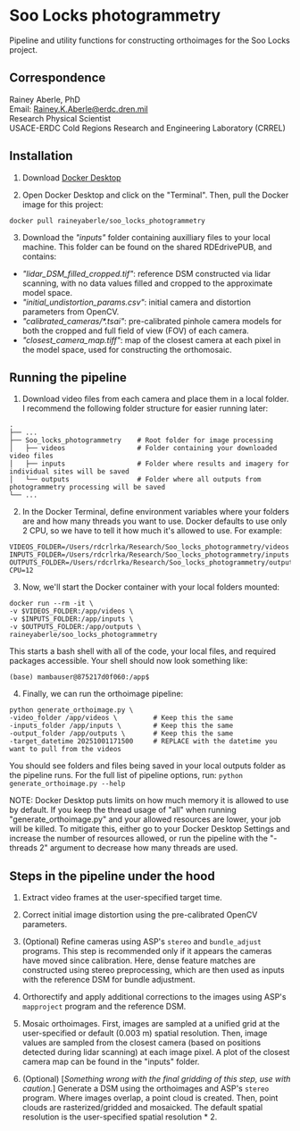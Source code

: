 # Soo Locks photogrammetry

Pipeline and utility functions for constructing orthoimages for the Soo Locks project. 

## Correspondence

Rainey Aberle, PhD<br>Email: Rainey.K.Aberle@erdc.dren.mil<br>Research Physical Scientist<br>USACE-ERDC Cold Regions Research and Engineering Laboratory (CRREL)

## Installation

1. Download [Docker Desktop](https://www.docker.com/products/docker-desktop/)

2. Open Docker Desktop and click on the "Terminal". Then, pull the Docker image for this project:

`docker pull raineyaberle/soo_locks_photogrammetry`

3. Download the _"inputs"_ folder containing auxilliary files to your local machine. This folder can be found on the shared RDEdrivePUB, and contains: 
- _"lidar_DSM_filled_cropped.tif"_: reference DSM constructed via lidar scanning, with no data values filled and cropped to the approximate model space. 
- _"initial_undistortion_params.csv"_: initial camera and distortion parameters from OpenCV.
- _"calibrated_cameras/*.tsai"_: pre-calibrated pinhole camera models for both the cropped and full field of view (FOV) of each camera.
- _"closest_camera_map.tiff"_: map of the closest camera at each pixel in the model space, used for constructing the orthomosaic.

## Running the pipeline

1. Download video files from each camera and place them in a local folder. I recommend the following folder structure for easier running later:

```
.
├── ...
├── Soo_locks_photogrammetry    # Root folder for image processing
│   ├── videos                  # Folder containing your downloaded video files
│   ├── inputs                  # Folder where results and imagery for individual sites will be saved
│   └── outputs                 # Folder where all outputs from photogrammetry processing will be saved
└── ...
```

2. In the Docker Terminal, define environment variables where your folders are and how many threads you want to use. Docker defaults to use only 2 CPU, so we have to tell it how much it's allowed to use. For example:

```
VIDEOS_FOLDER=/Users/rdcrlrka/Research/Soo_locks_photogrammetry/videos
INPUTS_FOLDER=/Users/rdcrlrka/Research/Soo_locks_photogrammetry/inputs
OUTPUTS_FOLDER=/Users/rdcrlrka/Research/Soo_locks_photogrammetry/outputs
CPU=12 
```

3. Now, we'll start the Docker container with your local folders mounted:

```
docker run --rm -it \
-v $VIDEOS_FOLDER:/app/videos \
-v $INPUTS_FOLDER:/app/inputs \
-v $OUTPUTS_FOLDER:/app/outputs \
raineyaberle/soo_locks_photogrammetry
```
This starts a bash shell with all of the code, your local files, and required packages accessible. Your shell should now look something like:

`(base) mambauser@875217d0f060:/app$`

4. Finally, we can run the orthoimage pipeline:

```
python generate_orthoimage.py \
-video_folder /app/videos \         # Keep this the same
-inputs_folder /app/inputs \        # Keep this the same
-output_folder /app/outputs \       # Keep this the same
-target_datetime 20251001171500     # REPLACE with the datetime you want to pull from the videos
```

You should see folders and files being saved in your local outputs folder as the pipeline runs. For the full list of pipeline options, run: `python generate_orthoimage.py --help`

NOTE: Docker Desktop puts limits on how much memory it is allowed to use by default. If you keep the thread usage of "all" when running "generate_orthoimage.py" and your allowed resources are lower, your job will be killed. To mitigate this, either go to your Docker Desktop Settings and increase the number of resources allowed, or run the pipeline with the "-threads 2" argument to decrease how many threads are used. 

## Steps in the pipeline under the hood

1. Extract video frames at the user-specified target time. 

2. Correct initial image distortion using the pre-calibrated OpenCV parameters. 

3. (Optional) Refine cameras using ASP's `stereo` and `bundle_adjust` programs. This step is recommended only if it appears the cameras have moved since calibration. Here, dense feature matches are constructed using stereo preprocessing, which are then used as inputs with the reference DSM for bundle adjustment. 

4. Orthorectify and apply additional corrections to the images using ASP's `mapproject` program and the reference DSM. 

5. Mosaic orthoimages. First, images are sampled at a unified grid at the user-specified or default (0.003 m) spatial resolution. Then, image values are sampled from the closest camera (based on positions detected during lidar scanning) at each image pixel. A plot of the closest camera map can be found in the "inputs" folder. 

6. (Optional) [_Something wrong with the final gridding of this step, use with caution._] Generate a DSM using the orthoimages and ASP's `stereo` program. Where images overlap, a point cloud is created. Then, point clouds are rasterized/gridded and mosaicked. The default spatial resolution is the user-specified spatial resolution * 2. 

